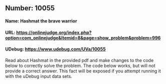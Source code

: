 ## Number: 10055
#### Name: Hashmat the brave warrior
#### URL: https://onlinejudge.org/index.php?option=com_onlinejudge&Itemid=8&page=show_problem&problem=996
#### UDebug: https://www.udebug.com/UVa/10055
Read about Hashmat in the provided pdf and make changes to the code below to correctly solve the problem. The code below works, but will not provide a correct answer. This fact will be exposed if you attempt running it with the uDebug input data sets.
